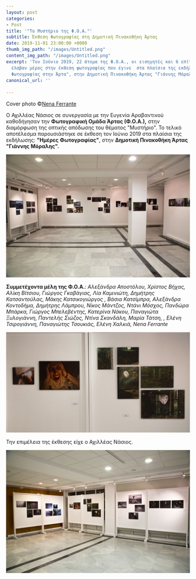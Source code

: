 ```yaml
---
layout: post
categories:
- Post
title: '"Το Μυστήριο της Φ.Ο.Α."'
subtitle: Έκθεση Φωτογραφίας στη Δημοτική Πινακοθήκη Άρτας
date: 2019-11-01 23:00:00 +0000
thumb_img_path: "/images/Untitled.png"
content_img_path: "/images/Untitled.png"
excerpt: 'Tον Ιούνιο 2019, 22 άτομα της Φ.Ο.Α., οι εισηγητές και 6 επίτημοι καλεσμένοι,
  έλαβαν μέρος στην έκθεση φωτογραφίας που έγινε  στα πλαίσια της εκδήλωσης: "Ημέρες
  Φωτογραφίας στην Άρτα", στην Δημοτική Πινακοθήκη Άρτας "Γιάννης Μόραλης".'
canonical_url: ''

---
```

Cover photo ©[Nena Ferrante](https://www.facebook.com/nena.ferrante)

Ο Αχιλλέας Νάσιος σε συνεργασία με την Ευγενία Αραβαντινού καθοδήγησαν την **Φωτογραφική Ομάδα Άρτας (Φ.Ο.Α.),** στην διαμόρφωση της οπτικής απόδωσης του θέματος "Μυστήριο". Το τελικό αποτέλεσμα παρουσιάστηκε σε έκθεση τον Ιούνιο 2019 στα πλαίσια της εκδήλωσης: **"Ημέρες Φωτογραφίας"**, στην **Δημοτική Πινακοθήκη Άρτας "Γιάννης Μόραλης".**

![](/images/mysthrio1.jpg)

**Συμμετέχοντα μέλη της Φ.Ο.Α.**: _Αλεξάνδρα Αποστόλου, Χρίστος Βήχας, Αλίκη Βίτσιου, Γιώργος Γκαβάγιας, Λία Καμινιώτη, Δημήτρης Κατσαντούλας, Μάκης Κατσικογιώργος , Βάσια Κατσίμπρα, Αλεξάνδρα Κοντοδήμα, Δημήτρης Λάμπρου, Νίκος Μάντζος, Ντάνι Μόσχος, Πανδώρα Μπάρκα, Γιώργος Μπελεβέντης, Κατερίνα Νάκου, Παναγιώτα Ξυλογιάννη, Παντελής Σιώζος, Ντίνα Σκανδάλη, Μαρία Τάτση, , Ελένη Τσιρογιάννη, Παναγιώτης Τσουκιάς, Ελένη Χαλκιά, Nena Ferrante_

![](/images/mysthrio4.jpg)

Την επιμέλεια της έκθεσης είχε ο Αχιλλέας Νάσιος.

![](/images/mysthrio2.jpg)